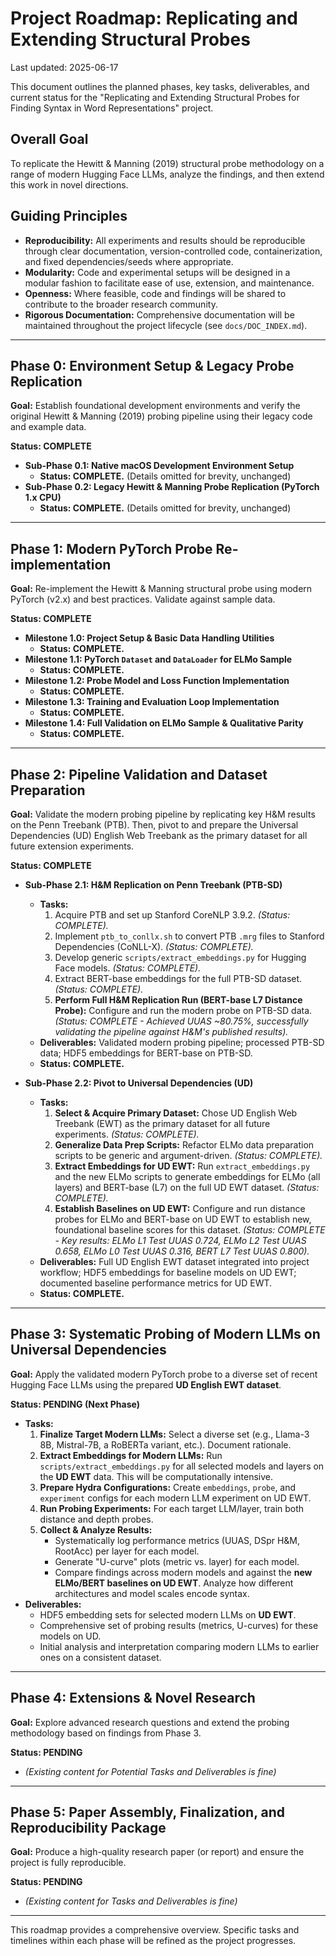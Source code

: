# Project Roadmap: Replicating and Extending Structural Probes

Last updated: 2025-06-17 <!-- Updated date -->

This document outlines the planned phases, key tasks, deliverables, and current status for the "Replicating and Extending Structural Probes for Finding Syntax in Word Representations" project.

## Overall Goal

To replicate the Hewitt & Manning (2019) structural probe methodology on a range of modern Hugging Face LLMs, analyze the findings, and then extend this work in novel directions.

## Guiding Principles

*   **Reproducibility:** All experiments and results should be reproducible through clear documentation, version-controlled code, containerization, and fixed dependencies/seeds where appropriate.
*   **Modularity:** Code and experimental setups will be designed in a modular fashion to facilitate ease of use, extension, and maintenance.
*   **Openness:** Where feasible, code and findings will be shared to contribute to the broader research community.
*   **Rigorous Documentation:** Comprehensive documentation will be maintained throughout the project lifecycle (see `docs/DOC_INDEX.md`).

---

## Phase 0: Environment Setup & Legacy Probe Replication

**Goal:** Establish foundational development environments and verify the original Hewitt & Manning (2019) probing pipeline using their legacy code and example data.

**Status: COMPLETE**

*   **Sub-Phase 0.1: Native macOS Development Environment Setup**
    *   **Status: COMPLETE.** (Details omitted for brevity, unchanged)
*   **Sub-Phase 0.2: Legacy Hewitt & Manning Probe Replication (PyTorch 1.x CPU)**
    *   **Status: COMPLETE.** (Details omitted for brevity, unchanged)

---

## Phase 1: Modern PyTorch Probe Re-implementation

**Goal:** Re-implement the Hewitt & Manning structural probe using modern PyTorch (v2.x) and best practices. Validate against sample data.

**Status: COMPLETE**

*   **Milestone 1.0: Project Setup & Basic Data Handling Utilities**
    *   **Status: COMPLETE.**
*   **Milestone 1.1: PyTorch `Dataset` and `DataLoader` for ELMo Sample**
    *   **Status: COMPLETE.**
*   **Milestone 1.2: Probe Model and Loss Function Implementation**
    *   **Status: COMPLETE.**
*   **Milestone 1.3: Training and Evaluation Loop Implementation**
    *   **Status: COMPLETE.**
*   **Milestone 1.4: Full Validation on ELMo Sample & Qualitative Parity**
    *   **Status: COMPLETE.**

---

## Phase 2: Pipeline Validation and Dataset Preparation

<!-- Updated Phase Goal -->
**Goal:** Validate the modern probing pipeline by replicating key H&M results on the Penn Treebank (PTB). Then, pivot to and prepare the Universal Dependencies (UD) English Web Treebank as the primary dataset for all future extension experiments.

<!-- Updated Phase Status -->
**Status: COMPLETE**

*   **Sub-Phase 2.1: H&M Replication on Penn Treebank (PTB-SD)**
    *   **Tasks:**
        1.  Acquire PTB and set up Stanford CoreNLP 3.9.2. *(Status: COMPLETE).*
        2.  Implement `ptb_to_conllx.sh` to convert PTB `.mrg` files to Stanford Dependencies (CoNLL-X). *(Status: COMPLETE).*
        3.  Develop generic `scripts/extract_embeddings.py` for Hugging Face models. *(Status: COMPLETE).*
        4.  Extract BERT-base embeddings for the full PTB-SD dataset. *(Status: COMPLETE).*
        5.  **Perform Full H&M Replication Run (BERT-base L7 Distance Probe):** Configure and run the modern probe on PTB-SD data. *(Status: COMPLETE - Achieved UUAS ~80.75%, successfully validating the pipeline against H&M's published results).*
    *   **Deliverables:** Validated modern probing pipeline; processed PTB-SD data; HDF5 embeddings for BERT-base on PTB-SD.
    *   **Status: COMPLETE.**

*   **Sub-Phase 2.2: Pivot to Universal Dependencies (UD)** <!-- New Sub-Phase -->
    *   **Tasks:**
        1.  **Select & Acquire Primary Dataset:** Chose UD English Web Treebank (EWT) as the primary dataset for all future experiments. *(Status: COMPLETE).*
        2.  **Generalize Data Prep Scripts:** Refactor ELMo data preparation scripts to be generic and argument-driven. *(Status: COMPLETE).*
        3.  **Extract Embeddings for UD EWT:** Run `extract_embeddings.py` and the new ELMo scripts to generate embeddings for ELMo (all layers) and BERT-base (L7) on the full UD EWT dataset. *(Status: COMPLETE).*
        4.  **Establish Baselines on UD EWT:** Configure and run distance probes for ELMo and BERT-base on UD EWT to establish new, foundational baseline scores for this dataset. *(Status: COMPLETE - Key results: ELMo L1 Test UUAS 0.724, ELMo L2 Test UUAS 0.658, ELMo L0 Test UUAS 0.316, BERT L7 Test UUAS 0.800).*
    *   **Deliverables:** Full UD English EWT dataset integrated into project workflow; HDF5 embeddings for baseline models on UD EWT; documented baseline performance metrics for UD EWT.
    *   **Status: COMPLETE.**

---

## Phase 3: Systematic Probing of Modern LLMs on Universal Dependencies

**Goal:** Apply the validated modern PyTorch probe to a diverse set of recent Hugging Face LLMs using the prepared **UD English EWT dataset**. <!-- Updated Dataset -->

**Status: PENDING (Next Phase)**

*   **Tasks:**
    1.  **Finalize Target Modern LLMs:** Select a diverse set (e.g., Llama-3 8B, Mistral-7B, a RoBERTa variant, etc.). Document rationale.
    2.  **Extract Embeddings for Modern LLMs:** Run `scripts/extract_embeddings.py` for all selected models and layers on the **UD EWT** data. This will be computationally intensive.
    3.  **Prepare Hydra Configurations:** Create `embeddings`, `probe`, and `experiment` configs for each modern LLM experiment on UD EWT.
    4.  **Run Probing Experiments:** For each target LLM/layer, train both distance and depth probes.
    5.  **Collect & Analyze Results:**
        *   Systematically log performance metrics (UUAS, DSpr H&M, RootAcc) per layer for each model.
        *   Generate "U-curve" plots (metric vs. layer) for each model.
        *   Compare findings across modern models and against the **new ELMo/BERT baselines on UD EWT**. Analyze how different architectures and model scales encode syntax.
*   **Deliverables:**
    *   HDF5 embedding sets for selected modern LLMs on **UD EWT**.
    *   Comprehensive set of probing results (metrics, U-curves) for these models on UD.
    *   Initial analysis and interpretation comparing modern LLMs to earlier ones on a consistent dataset.

---

## Phase 4: Extensions & Novel Research

**Goal:** Explore advanced research questions and extend the probing methodology based on findings from Phase 3.

**Status: PENDING**
*   *(Existing content for Potential Tasks and Deliverables is fine)*

---

## Phase 5: Paper Assembly, Finalization, and Reproducibility Package

**Goal:** Produce a high-quality research paper (or report) and ensure the project is fully reproducible.

**Status: PENDING**
*   *(Existing content for Tasks and Deliverables is fine)*

---

This roadmap provides a comprehensive overview. Specific tasks and timelines within each phase will be refined as the project progresses.